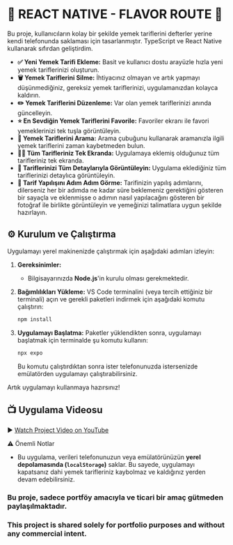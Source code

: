 # 🚀 REACT NATIVE - FLAVOR ROUTE 🚀
Bu proje, kullanıcıların kolay bir şekilde yemek tariflerini defterler yerine kendi telefonunda saklaması için tasarlanmıştır. TypeScript ve React Native kullanarak sıfırdan geliştirdim.

* **✅ Yeni Yemek Tarifi Ekleme:** Basit ve kullanıcı dostu arayüzle hızla yeni yemek tariflerinizi oluşturun.
* **🗑️ Yemek Tariflerini Silme:** İhtiyacınız olmayan ve artık yapmayı düşünmediğiniz, gereksiz yemek tariflerinizi, uygulamanızdan kolayca kaldırın.
* **✏️ Yemek Tariflerini Düzenleme:** Var olan yemek tariflerinizi anında güncelleyin.
* **⭐️ En Sevdiğin Yemek Tariflerini Favorile:** Favoriler ekranı ile favori yemeklerinizi tek tuşla görüntüleyin.
* **🔎 Yemek Tariflerini Arama:** Arama çubuğunu kullanarak aramanızla ilgili yemek tariflerini zaman kaybetmeden bulun.
* **👨‍🍳 Tüm Tarifleriniz Tek Ekranda:** Uygulamaya eklemiş olduğunuz tüm tarifleriniz tek ekranda.
* **🍲 Tariflerinizi Tüm Detaylarıyla Görüntüleyin:** Uygulama eklediğiniz tüm tariflerinizi detaylıca görüntüleyin.
* **🍳 Tarif Yapılışını Adım Adım Görme:** Tarifinizin yapılış adımlarını, dilerseniz her bir adımda ne kadar süre beklemeniz gerektiğini gösteren bir sayaçla ve eklenmişse o adımın nasıl yapılacağını gösteren bir fotoğraf ile birlikte görüntüleyin ve yemeğinizi talimatlara uygun şekilde hazırlayın.
  
## ⚙️ Kurulum ve Çalıştırma
Uygulamayı yerel makinenizde çalıştırmak için aşağıdaki adımları izleyin:

1.  **Gereksinimler:**
    * Bilgisayarınızda **Node.js**'in kurulu olması gerekmektedir.

2.  **Bağımlılıkları Yükleme:**
    VS Code terminalini (veya tercih ettiğiniz bir terminali) açın ve gerekli paketleri indirmek için aşağıdaki komutu çalıştırın:
    ```bash
    npm install
    ```

3.  **Uygulamayı Başlatma:**
    Paketler yüklendikten sonra, uygulamayı başlatmak için terminalde şu komutu kullanın:
    ```bash
    npx expo
    ```
    Bu komutu çalıştırdıktan sonra ister telefonunuzda istersenizde emülatörden uygulamayı çalıştırabilirsiniz.

Artık uygulamayı kullanmaya hazırsınız!

## 📺 Uygulama Videosu
▶️ [Watch Project Video on YouTube](https://www.youtube.com/shorts/qtbGwN0GMmI)

⚠️ Önemli Notlar
* Bu uygulama, verileri telefonunuzun veya emülatörünüzün **yerel depolamasında (`localStorage`)** saklar. Bu sayede, uygulamayı kapatsanız dahi yemek tarifleriniz kaybolmaz ve kaldığınız yerden devam edebilirsiniz.
  
### Bu proje, sadece portföy amacıyla ve ticari bir amaç gütmeden paylaşılmaktadır.
### This project is shared solely for portfolio purposes and without any commercial intent.
